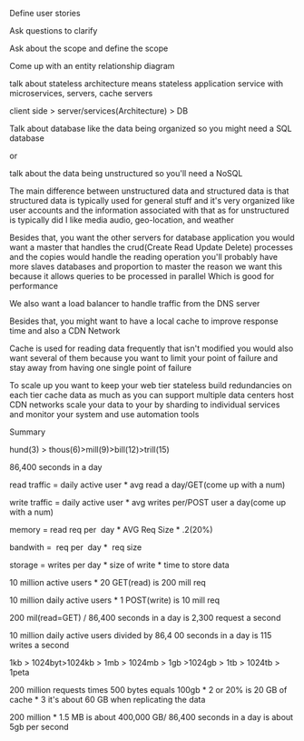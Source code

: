 Define user stories 

Ask questions to clarify 

Ask about the scope and define the scope 

Come up with an entity relationship diagram 

talk about stateless architecture means stateless application service with microservices, servers, cache servers 

client side > server/services(Architecture) > DB 

Talk about database like the data being organized so you might need a SQL database  

or  

talk about the data being unstructured so you'll need a NoSQL  

The main difference between unstructured data and structured data is that structured data is typically used for general stuff and it's very organized like user accounts and the information associated with that as for unstructured is typically did I like media audio, geo-location, and weather 

Besides that, you want the other servers for database application you would want a master that handles the crud(Create Read Update Delete) processes and the copies would handle the reading operation you'll probably have more slaves databases and proportion to master the reason we want this because it allows queries to be processed in parallel Which is good for performance 

We also want a load balancer to handle traffic from the DNS server 

Besides that, you might want to have a local cache to improve response time and also a CDN Network 

Cache is used for reading data frequently that isn't modified you would also want several of them because you want to limit your point of failure and stay away from having one single point of failure 

To scale up you want to keep your web tier stateless build redundancies on each tier cache data as much as you can support multiple data centers host CDN networks scale your data to your by sharding to individual services and monitor your system and use automation tools 

Summary 

hund(3) > thous(6)>mill(9)>bill(12)>trill(15) 

86,400 seconds in a day  

read traffic = daily active user * avg read a day/GET(come up with a num)  

write traffic = daily active user * avg writes per/POST user a day(come up with a num)  

memory = read req per  day * AVG Req Size * .2(20%) 

bandwith =  req per  day *  req size 

storage = writes per day * size of write * time to store data 

10 million active users * 20 GET(read) is 200 mill req      

10 million daily active users * 1 POST(write) is 10 mill req 

200 mil(read=GET) / 86,400 seconds in a day is 2,300 request a second 

10 million daily active users divided by 86,4 00 seconds in a day is 115 writes a second 

1kb > 1024byt>1024kb > 1mb > 1024mb > 1gb >1024gb > 1tb > 1024tb > 1peta 

200 million requests times 500 bytes equals 100gb * 2 or 20% is 20 GB of cache * 3 it's about 60 GB when replicating the data 

200 million * 1.5 MB is about 400,000 GB/ 86,400 seconds in a day is about 5gb per second